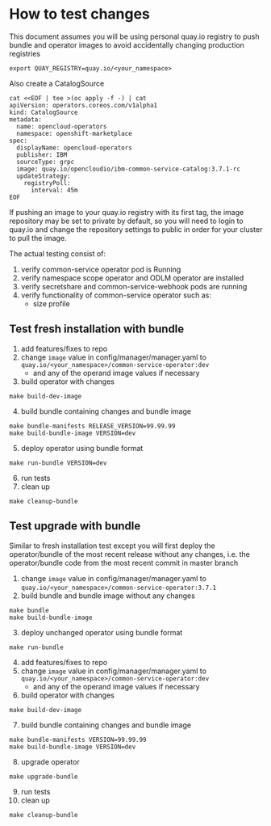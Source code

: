 # How to test changes
This document assumes you will be using personal quay.io registry to push bundle and operator images to avoid accidentally changing production registries
```
export QUAY_REGISTRY=quay.io/<your_namespace>
```

Also create a CatalogSource
```
cat <<EOF | tee >(oc apply -f -) | cat
apiVersion: operators.coreos.com/v1alpha1
kind: CatalogSource
metadata:
  name: opencloud-operators
  namespace: openshift-marketplace
spec:
  displayName: opencloud-operators
  publisher: IBM
  sourceType: grpc
  image: quay.io/opencloudio/ibm-common-service-catalog:3.7.1-rc
  updateStrategy:
    registryPoll:
      interval: 45m
EOF
```

If pushing an image to your quay.io registry with its first tag, the image repository may be set to private by default, so you will need to login to quay.io and change the repository settings to public in order for your cluster to pull the image.

The actual testing consist of:
1. verify common-service operator pod is Running
2. verify namespace scope operator and ODLM operator are installed
3. verify secretshare and common-service-webhook pods are running
4. verify functionality of common-service operator such as:
    - size profile

## Test fresh installation with bundle
1. add features/fixes to repo
2. change `image` value in config/manager/manager.yaml to `quay.io/<your_namespace>/common-service-operator:dev`
   - and any of the operand image values if necessary
3. build operator with changes
```
make build-dev-image
```
4. build bundle containing changes and bundle image
```
make bundle-manifests RELEASE_VERSION=99.99.99
make build-bundle-image VERSION=dev
```
5. deploy operator using bundle format
```
make run-bundle VERSION=dev
```
6. run tests
7. clean up
```
make cleanup-bundle
```

## Test upgrade with bundle
Similar to fresh installation test except you will first deploy the operator/bundle of the most recent release without any changes, i.e. the operator/bundle code from the most recent commit in master branch

1. change `image` value in config/manager/manager.yaml to `quay.io/<your_namespace>/common-service-operator:3.7.1`
2. build bundle and bundle image without any changes
```
make bundle
make build-bundle-image
```
3. deploy unchanged operator using bundle format
```
make run-bundle
```
4. add features/fixes to repo
5. change `image` value in config/manager/manager.yaml to `quay.io/<your_namespace>/common-service-operator:dev`
   - and any of the operand image values if necessary
6. build operator with changes
```
make build-dev-image
```
7. build bundle containing changes and bundle image
```
make bundle-manifests VERSION=99.99.99
make build-bundle-image VERSION=dev
```
8. upgrade operator
```
make upgrade-bundle
```
9. run tests
10. clean up
```
make cleanup-bundle
```
